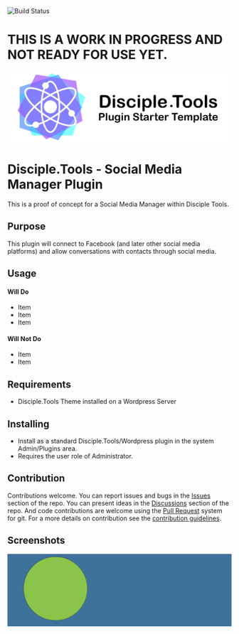 ![Build Status](https://github.com/thecodezone/disciple-tools-social-media-manager/actions/workflows/ci.yml/badge.svg?branch=master)

# THIS IS A WORK IN PROGRESS AND NOT READY FOR USE YET.

![Plugin Banner](https://raw.githubusercontent.com/thecodezone/disciple-tools-social-media-manager/b30402d97895e3f911efcb47fb8f29ccd1eb92e5/documentation/banner.png)

# Disciple.Tools - Social Media Manager Plugin

This is a proof of concept for a Social Media Manager within Disciple Tools.

## Purpose

This plugin will connect to Facebook (and later other social media platforms) and allow conversations with contacts through social media.

## Usage

#### Will Do

- Item
- Item
- Item

#### Will Not Do

- Item
- Item

## Requirements

- Disciple.Tools Theme installed on a Wordpress Server

## Installing

- Install as a standard Disciple.Tools/Wordpress plugin in the system Admin/Plugins area.
- Requires the user role of Administrator.

## Contribution

Contributions welcome. You can report issues and bugs in the
[Issues](https://github.com/thecodezone/disciple-tools-social-media-manager/issues) section of the repo. You can present ideas
in the [Discussions](https://github.com/thecodezone/disciple-tools-social-media-manager/discussions) section of the repo. And
code contributions are welcome using the [Pull Request](https://github.com/thecodezone/disciple-tools-social-media-manager/pulls)
system for git. For a more details on contribution see the
[contribution guidelines](https://github.com/thecodezone/disciple-tools-social-media-manager/blob/master/CONTRIBUTING.md).

## Screenshots

![screenshot](documentation/community/starter-banners/banner-blue-green.png)
